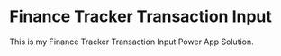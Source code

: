 # Finance Tracker Transaction Input
This is my Finance Tracker Transaction Input Power App Solution.
